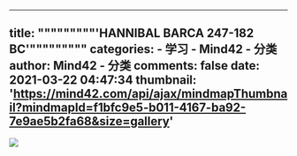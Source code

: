 
---
title: """""""""'HANNIBAL BARCA 247-182 BC'"""""""""
categories: 
    - 学习
    - Mind42 - 分类
author: Mind42 - 分类
comments: false
date: 2021-03-22 04:47:34
thumbnail: 'https://mind42.com/api/ajax/mindmapThumbnail?mindmapId=f1bfc9e5-b011-4167-ba92-7e9ae5b2fa68&size=gallery'
---

<div>   
<img src="https://mind42.com/api/ajax/mindmapThumbnail?mindmapId=f1bfc9e5-b011-4167-ba92-7e9ae5b2fa68&size=gallery" referrerpolicy="no-referrer"><p>
                                    </p>  
</div>
            